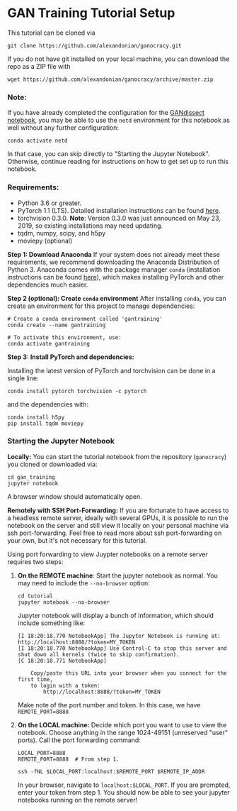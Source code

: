 # GAN Training Tutorial Setup

This tutorial can be cloned via

```
git clone https://github.com/alexandonian/ganocracy.git
```

If you do not have git installed on your local machine, you can download the repo as a ZIP file with

```
wget https://github.com/alexandonian/ganocracy/archive/master.zip
```

### Note:

If you have already completed the configuration for the [GANdissect notebook](../gandissect), you may be able to use the `netd` environment for this notebook as well without any further configuration:

```
conda activate netd
```

In that case, you can skip directly to "Starting the Jupyter Notebook". Otherwise, continue reading for instructions on how to get set up to run this notebook.

### Requirements:
- Python 3.6 or greater.
- PyTorch 1.1 (LTS). Detailed installation instructions can be found [here](https://pytorch.org/get-started/locally/).
- torchvision 0.3.0. **Note**: Version 0.3.0 was just announced on May 23, 2019, so existing installations may need updating.
- tqdm, numpy, scipy, and h5py
- moviepy (optional)

**Step 1: Download Anaconda** If your system does not already meet these requirements, we recommend downloading the Anaconda Distribution of Python 3. Anaconda comes with the package manager `conda` (installation instructions can be found [here](http://ganocracy.csail.mit.edu/tutorial/setup.html)),  which makes installing PyTorch and other dependencies much easier.

**Step 2 (optional): Create `conda` environment** After installing `conda`, you can create an environment for this project to manage dependencies:

```
# Create a conda environment called 'gantraining'
conda create --name gantraining

# To activate this environment, use:
conda activate gantraining
```

**Step 3: Install PyTorch and dependencies:**
	
Installing the latest version of PyTorch and torchvision can be done in a single line:

```	
conda install pytorch torchvision -c pytorch
```
and the dependencies with:
	
```
conda install h5py
pip install tqdm moviepy
```

### Starting the Jupyter Notebook
	
**Locally:** You can start the tutorial notebook from the repository (`ganocracy`) you cloned or downloaded via:
	
```
cd gan_training
jupyter notebook
```
A browser window should automatically open.
	
**Remotely with SSH Port-Forwarding:** If you are fortunate to have access to a headless remote server, ideally with several GPUs, it is possible to run the notebook on the server and still view it locally on your personal machine via ssh port-forwarding. Feel free to read more about ssh port-forwarding on your own, but it's not necessary for this tutorial.
 
 Using port forwarding to view Juypter notebooks on a remote server requires two steps:
 
1. **On the REMOTE machine**: Start the jupyter notebook as normal. You may need to include the `--no-browser` option:
    ```
    cd tutorial
    jupyter notebook --no-browser
    ```
    Jupyter notebook will display a bunch of information, which should include something like:
    ```
    [I 18:20:18.770 NotebookApp] The Jupyter Notebook is running at: http://localhost:8888/?token=MY_TOKEN
    [I 18:20:18.770 NotebookApp] Use Control-C to stop this server and shut down all kernels (twice to skip confirmation).
    [C 18:20:18.771 NotebookApp]
    
        Copy/paste this URL into your browser when you connect for the first time,
        to login with a token:
            http://localhost:8888/?token=MY_TOKEN
    ```
    
    Make note of the port number and token. In this case, we have `REMOTE_PORT=8888`

2. **On the LOCAL machine:** Decide which port you want to use to view the notebook. Choose anything in the range 1024-49151  (unreserved "user" ports). Call the port forwarding command:

    ```
    LOCAL_PORT=8888
    REMOTE_PORT=8888  # From step 1.
    
    ssh -fNL $LOCAL_PORT:localhost:$REMOTE_PORT $REMOTE_IP_ADDR
    ```
    In your browser, navigate to `localhost:$LOCAL_PORT`. If you are prompted, enter your token from step 1. You should now be able to see your jupyter notebooks running on the remote server!